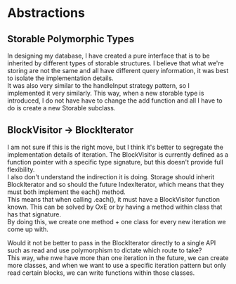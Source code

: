 # Abstractions

## __Storable Polymorphic Types__ ##
In designing my database, I have created a pure interface that is to be inherited by different types of storable structures. I believe that what we're storing are not the same and all have different query information, it was best to isolate the implementation details.\
It was also very similar to the handleInput strategy pattern, so I implemented it very similarly. This way, when a new storable type is introduced, I do not have have to change the add function and all I have to do is create a new Storable subclass.

## __BlockVisitor -> BlockIterator__ ##
I am not sure if this is the right move, but I think it's better to segregate the implementation details of iteration. The BlockVisitor is currently defined as a function pointer with a specific type signature, but this doesn't provide full flexibility.\
I also don't understand the indirection it is doing. Storage should inherit BlockIterator and so should the future IndexIterator, which means that they must both implement the each() method.\
This means that when calling .each(), it must have a BlockVisitor function known. This can be solved by OxE or by having a method within class that has that signature.\
By doing this, we create one method + one class for every new iteration we come up with.

Would it not be better to pass in the BlockIterator directly to a single API such as read and use polymorphism to dictate which route to take?\
This way, whe nwe have more than one iteration in the future, we can create more classes, and when we want to use a specific iteration pattern but only read certain blocks, we can write functions within those classes.
